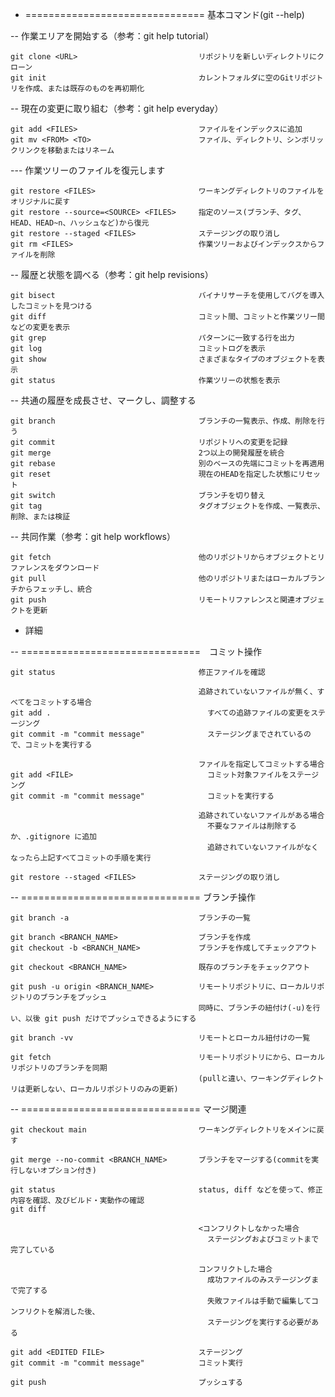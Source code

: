
- =============================== 基本コマンド(git --help)

-- 作業エリアを開始する（参考：git help tutorial）

    git clone <URL>                           リポジトリを新しいディレクトリにクローン
    git init                                  カレントフォルダに空のGitリポジトリを作成、または既存のものを再初期化

-- 現在の変更に取り組む（参考：git help everyday）

    git add <FILES>                           ファイルをインデックスに追加
    git mv <FROM> <TO>                        ファイル、ディレクトリ、シンボリックリンクを移動またはリネーム

--- 作業ツリーのファイルを復元します

    git restore <FILES>                       ワーキングディレクトリのファイルをオリジナルに戻す
    git restore --source=<SOURCE> <FILES>     指定のソース(ブランチ、タグ、HEAD、HEAD~n、ハッシュなど)から復元
    git restore --staged <FILES>              ステージングの取り消し
    git rm <FILES>                            作業ツリーおよびインデックスからファイルを削除

-- 履歴と状態を調べる（参考：git help revisions）

    git bisect                                バイナリサーチを使用してバグを導入したコミットを見つける
    git diff                                  コミット間、コミットと作業ツリー間などの変更を表示
    git grep                                  パターンに一致する行を出力
    git log                                   コミットログを表示
    git show                                  さまざまなタイプのオブジェクトを表示
    git status                                作業ツリーの状態を表示

-- 共通の履歴を成長させ、マークし、調整する

    git branch                                ブランチの一覧表示、作成、削除を行う
    git commit                                リポジトリへの変更を記録
    git merge                                 2つ以上の開発履歴を統合
    git rebase                                別のベースの先端にコミットを再適用
    git reset                                 現在のHEADを指定した状態にリセット
    git switch                                ブランチを切り替え
    git tag                                   タグオブジェクトを作成、一覧表示、削除、または検証

-- 共同作業（参考：git help workflows）

    git fetch                                 他のリポジトリからオブジェクトとリファレンスをダウンロード
    git pull                                  他のリポジトリまたはローカルブランチからフェッチし、統合
    git push                                  リモートリファレンスと関連オブジェクトを更新

- 詳細

-- ===============================　コミット操作

    git status                                修正ファイルを確認
    
                                              追跡されていないファイルが無く、すべてをコミットする場合
    git add .                                   すべての追跡ファイルの変更をステージング
    git commit -m "commit message"              ステージングまでされているので、コミットを実行する

                                              ファイルを指定してコミットする場合
    git add <FILE>                              コミット対象ファイルをステージング
    git commit -m "commit message"              コミットを実行する

                                              追跡されていないファイルがある場合
                                                不要なファイルは削除するか、.gitignore に追加
                                                追跡されていないファイルがなくなったら上記すべてコミットの手順を実行
    
    git restore --staged <FILES>              ステージングの取り消し

-- =============================== ブランチ操作

    git branch -a                             ブランチの一覧

    git branch <BRANCH_NAME>                  ブランチを作成
    git checkout -b <BRANCH_NAME>             ブランチを作成してチェックアウト

    git checkout <BRANCH_NAME>                既存のブランチをチェックアウト

    git push -u origin <BRANCH_NAME>          リモートリポジトリに、ローカルリポジトリのブランチをプッシュ
                                              同時に、ブランチの紐付け(-u)を行い、以後 git push だけでプッシュできるようにする

    git branch -vv                            リモートとローカル紐付けの一覧

    git fetch                                 リモートリポジトリにから、ローカルリポジトリのブランチを同期
                                              (pullと違い、ワーキングディレクトリは更新しない、ローカルリポジトリのみの更新)

-- =============================== マージ関連

    git checkout main                         ワーキングディレクトリをメインに戻す
    
    git merge --no-commit <BRANCH_NAME>       ブランチをマージする(commitを実行しないオプション付き)

    git status                                status, diff などを使って、修正内容を確認、及びビルド・実動作の確認
    git diff

                                              <コンフリクトしなかった場合
                                                ステージングおよびコミットまで完了している
    
                                              コンフリクトした場合
                                                成功ファイルのみステージングまで完了する
                                                失敗ファイルは手動で編集してコンフリクトを解消した後、
                                                ステージングを実行する必要がある

    git add <EDITED FILE>                     ステージング
    git commit -m "commit message"            コミット実行

    git push                                  プッシュする


